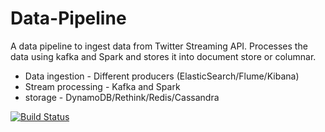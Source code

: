 # Data-Pipeline
A data pipeline to ingest data from Twitter Streaming API. Processes the data using kafka and Spark and stores it into document store or columnar.

* Data ingestion - Different producers (ElasticSearch/Flume/Kibana)
* Stream processing - Kafka and Spark
* storage - DynamoDB/Rethink/Redis/Cassandra


[![Build Status](https://travis-ci.org/n3o-Bhushan/Data-Pipeline.svg?branch=master)](https://travis-ci.org/n3o-Bhushan/Data-Pipeline)